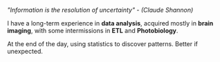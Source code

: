 <!--
**leonardocerliani/leonardocerliani** is a ✨ _special_ ✨ repository because its `README.md` (this file) appears on your GitHub profile.

Here are some ideas to get you started:

- 🔭 I’m currently working on ...
- 🌱 I’m currently learning ...
- 👯 I’m looking to collaborate on ...
- 🤔 I’m looking for help with ...
- 💬 Ask me about ...
- 📫 How to reach me: ...
- 😄 Pronouns: ...
- ⚡ Fun fact: ...
-->


_"Information is the resolution of uncertainty" - (Claude Shannon)_

I have a long-term experience in **data analysis**, acquired mostly in **brain imaging**, with some intermissions in **ETL** and **Photobiology**. 

At the end of the day, using statistics to discover patterns. Better if unexpected.
